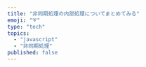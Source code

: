 ```yaml
---
title: "非同期処理の内部処理についてまとめてみる"
emoji: "➰"
type: "tech"
topics:
  - "javascript"
  - "非同期処理"
published: false
---
```


